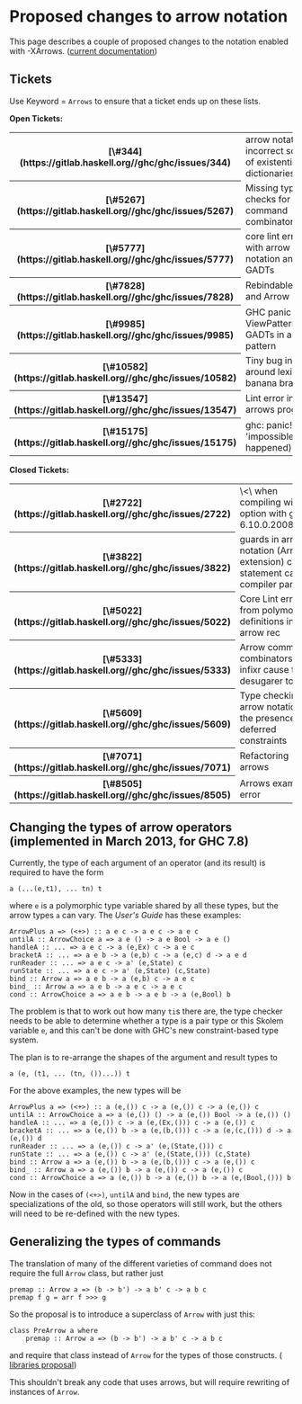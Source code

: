 # Proposed changes to arrow notation


This page describes a couple of proposed changes to the notation enabled with -XArrows.
([current documentation](http://www.haskell.org/ghc/docs/latest/html/users_guide/arrow-notation.html))

## Tickets


Use Keyword = `Arrows` to ensure that a ticket ends up on these lists.

**Open Tickets:**

<table><tr><th>[\#344](https://gitlab.haskell.org//ghc/ghc/issues/344)</th>
<td>arrow notation: incorrect scope of existential dictionaries</td></tr>
<tr><th>[\#5267](https://gitlab.haskell.org//ghc/ghc/issues/5267)</th>
<td>Missing type checks for arrow command combinators</td></tr>
<tr><th>[\#5777](https://gitlab.haskell.org//ghc/ghc/issues/5777)</th>
<td>core lint error with arrow notation and GADTs</td></tr>
<tr><th>[\#7828](https://gitlab.haskell.org//ghc/ghc/issues/7828)</th>
<td>RebindableSyntax and Arrow</td></tr>
<tr><th>[\#9985](https://gitlab.haskell.org//ghc/ghc/issues/9985)</th>
<td>GHC panic with ViewPatterns and GADTs in a proc pattern</td></tr>
<tr><th>[\#10582](https://gitlab.haskell.org//ghc/ghc/issues/10582)</th>
<td>Tiny bug in lexer around lexing banana brackets</td></tr>
<tr><th>[\#13547](https://gitlab.haskell.org//ghc/ghc/issues/13547)</th>
<td>Lint error in arrows program</td></tr>
<tr><th>[\#15175](https://gitlab.haskell.org//ghc/ghc/issues/15175)</th>
<td>ghc: panic! (the 'impossible' happened)</td></tr></table>

**Closed Tickets:**

<table><tr><th>[\#2722](https://gitlab.haskell.org//ghc/ghc/issues/2722)</th>
<td>\<\<loop\> when compiling with -O option with ghc-6.10.0.20081019</td></tr>
<tr><th>[\#3822](https://gitlab.haskell.org//ghc/ghc/issues/3822)</th>
<td>guards in arrow notation (Arrows extension) case statement cause compiler panic</td></tr>
<tr><th>[\#5022](https://gitlab.haskell.org//ghc/ghc/issues/5022)</th>
<td>Core Lint error from polymorphic definitions inside arrow rec</td></tr>
<tr><th>[\#5333](https://gitlab.haskell.org//ghc/ghc/issues/5333)</th>
<td>Arrow command combinators and infixr cause the desugarer to fail</td></tr>
<tr><th>[\#5609](https://gitlab.haskell.org//ghc/ghc/issues/5609)</th>
<td>Type checking arrow notation in the presence of deferred constraints</td></tr>
<tr><th>[\#7071](https://gitlab.haskell.org//ghc/ghc/issues/7071)</th>
<td>Refactoring arrows</td></tr>
<tr><th>[\#8505](https://gitlab.haskell.org//ghc/ghc/issues/8505)</th>
<td>Arrows example error</td></tr></table>

## Changing the types of arrow operators (implemented in March 2013, for GHC 7.8)


Currently, the type of each argument of an operator (and its result) is required to have the form

```wiki
a (...(e,t1), ... tn) t
```


where `e` is a polymorphic type variable shared by all these types, but the arrow types `a` can vary.  The *User's Guide* has these examples:

```wiki
ArrowPlus a => (<+>) :: a e c -> a e c -> a e c
untilA :: ArrowChoice a => a e () -> a e Bool -> a e ()
handleA :: ... => a e c -> a (e,Ex) c -> a e c
bracketA :: ... => a e b -> a (e,b) c -> a (e,c) d -> a e d
runReader :: ... => a e c -> a' (e,State) c
runState :: ... => a e c -> a' (e,State) (c,State)
bind :: Arrow a => a e b -> a (e,b) c -> a e c
bind_ :: Arrow a => a e b -> a e c -> a e c
cond :: ArrowChoice a => a e b -> a e b -> a (e,Bool) b
```


The problem is that to work out how many `ti`s there are, the type checker needs to be able to determine whether a type is a pair type or this Skolem variable `e`, and this can't be done with GHC's new constraint-based type system.


The plan is to re-arrange the shapes of the argument and result types to

```wiki
a (e, (t1, ... (tn, ())...)) t
```


For the above examples, the new types will be

```wiki
ArrowPlus a => (<+>) :: a (e,()) c -> a (e,()) c -> a (e,()) c
untilA :: ArrowChoice a => a (e,()) () -> a (e,()) Bool -> a (e,()) ()
handleA :: ... => a (e,()) c -> a (e,(Ex,())) c -> a (e,()) c
bracketA :: ... => a (e,()) b -> a (e,(b,())) c -> a (e,(c,())) d -> a (e,()) d
runReader :: ... => a (e,()) c -> a' (e,(State,())) c
runState :: ... => a (e,()) c -> a' (e,(State,())) (c,State)
bind :: Arrow a => a (e,()) b -> a (e,(b,())) c -> a (e,()) c
bind_ :: Arrow a => a (e,()) b -> a (e,()) c -> a (e,()) c
cond :: ArrowChoice a => a (e,()) b -> a (e,()) b -> a (e,(Bool,())) b
```


Now in the cases of `(<+>)`, `untilA` and `bind`, the new types are specializations of the old, so those operators will still work, but the others will need to be re-defined with the new types.

## Generalizing the types of commands


The translation of many of the different varieties of command does not require the full `Arrow` class, but rather just

```wiki
premap :: Arrow a => (b -> b') -> a b' c -> a b c
premap f g = arr f >>> g
```


So the proposal is to introduce a superclass of `Arrow` with just this:

```wiki
class PreArrow a where
    premap :: Arrow a => (b -> b') -> a b' c -> a b c
```


and require that class instead of `Arrow` for the types of those constructs. ([ libraries proposal](http://thread.gmane.org/gmane.comp.lang.haskell.libraries/17609))


This shouldn't break any code that uses arrows, but will require rewriting of instances of `Arrow`.
